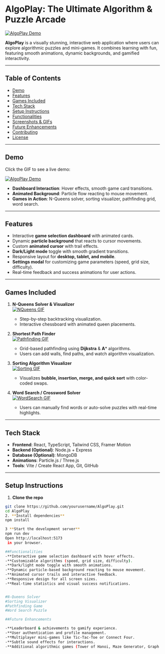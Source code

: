 # AlgoPlay: The Ultimate Algorithm & Puzzle Arcade

[![AlgoPlay Demo](screenshots/demo.gif)](https://your-demo-link.com)

**AlgoPlay** is a visually stunning, interactive web application where users can explore algorithmic puzzles and mini-games. It combines learning with fun, featuring smooth animations, dynamic backgrounds, and gamified interactivity.

---

## Table of Contents

- [Demo](#demo)  
- [Features](#features)  
- [Games Included](#games-included)  
- [Tech Stack](#tech-stack)  
- [Setup Instructions](#setup-instructions)  
- [Functionalities](#functionalities)  
- [Screenshots & GIFs](#screenshots--gifs)  
- [Future Enhancements](#future-enhancements)  
- [Contributing](#contributing)  
- [License](#license)  

---

## Demo

Click the GIF to see a live demo:

[![AlgoPlay Demo](screenshots/demo.gif)](https://your-demo-link.com)

- **Dashboard Interaction**: Hover effects, smooth game card transitions.  
- **Animated Background**: Particle flow reacting to mouse movement.  
- **Games in Action**: N-Queens solver, sorting visualizer, pathfinding grid, word search.

---

## Features

- Interactive **game selection dashboard** with animated cards.  
- Dynamic **particle background** that reacts to cursor movements.  
- Custom **animated cursor** with trail effects.  
- **Dark/Light mode** toggle with smooth gradient transitions.  
- Responsive layout for **desktop, tablet, and mobile**.  
- **Settings modal** for customizing game parameters (speed, grid size, difficulty).  
- Real-time feedback and success animations for user actions.

---

## Games Included

1. **N-Queens Solver & Visualizer**  
   [![NQueens GIF](screenshots/nqueens.gif)](https://your-demo-link.com)  
   - Step-by-step backtracking visualization.  
   - Interactive chessboard with animated queen placements.

2. **Shortest Path Finder**  
   [![Pathfinding GIF](screenshots/pathfinding.gif)](https://your-demo-link.com)  
   - Grid-based pathfinding using **Dijkstra** & **A*** algorithms.  
   - Users can add walls, find paths, and watch algorithm visualization.

3. **Sorting Algorithm Visualizer**  
   [![Sorting GIF](screenshots/sorting.gif)](https://your-demo-link.com)  
   - Visualizes **bubble, insertion, merge, and quick sort** with color-coded swaps.

4. **Word Search / Crossword Solver**  
   [![WordSearch GIF](screenshots/wordsearch.gif)](https://your-demo-link.com)  
   - Users can manually find words or auto-solve puzzles with real-time highlights.

---

## Tech Stack

- **Frontend**: React, TypeScript, Tailwind CSS, Framer Motion  
- **Backend (Optional)**: Node.js + Express  
- **Database (Optional)**: MongoDB  
- **Animations**: Particle.js / Three.js  
- **Tools**: Vite / Create React App, Git, GitHub

---

## Setup Instructions

1. **Clone the repo**  
```bash
git clone https://github.com/yourusername/AlgoPlay.git
cd AlgoPlay
2. **Install dependencies**
npm install

3 **Start the development server**
npm run dev
Open http://localhost:5173
 in your browser.

##Functionalities
-**Interactive game selection dashboard with hover effects.
-**Customizable algorithms (speed, grid size, difficulty).
-**Dark/light mode toggle with smooth animations.
-**Dynamic particle-based background reacting to mouse movement.
-**Animated cursor trails and interactive feedback.
-**Responsive design for all screen sizes.
-**Real-time statistics and visual success notifications.


#N-Queens Solver	
#Sorting Visualizer	
#Pathfinding Game	
#Word Search Puzzle	

##Future Enhancements

-**Leaderboard & achievements to gamify experience.
-**User authentication and profile management.
-**Multiplayer mini-games like Tic-Tac-Toe or Connect Four.
-**Subtle sound effects for interactions.
-**Additional algorithmic games (Tower of Hanoi, Maze Generator, Graph Playground).


